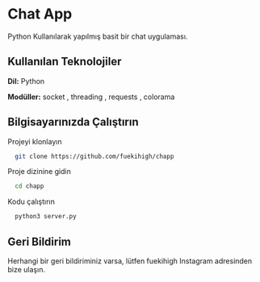 
# Chat App

Python Kullanılarak yapılmış basit bir chat uygulaması.
## Kullanılan Teknolojiler

**Dil:** Python

**Modüller:** socket , threading , requests , colorama

  
## Bilgisayarınızda Çalıştırın

Projeyi klonlayın

```bash
  git clone https://github.com/fuekihigh/chapp
```

Proje dizinine gidin

```bash
  cd chapp
```

Kodu çalıştırın

```bash
  python3 server.py
```

  
## Geri Bildirim

Herhangi bir geri bildiriminiz varsa, lütfen fuekihigh Instagram adresinden bize ulaşın.

  

